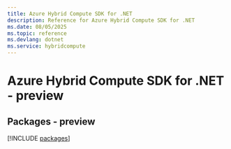 ```yaml
---
title: Azure Hybrid Compute SDK for .NET
description: Reference for Azure Hybrid Compute SDK for .NET
ms.date: 08/05/2025
ms.topic: reference
ms.devlang: dotnet
ms.service: hybridcompute
---
```

# Azure Hybrid Compute SDK for .NET - preview
## Packages - preview
[!INCLUDE [packages](hybrid-compute-index.md)]